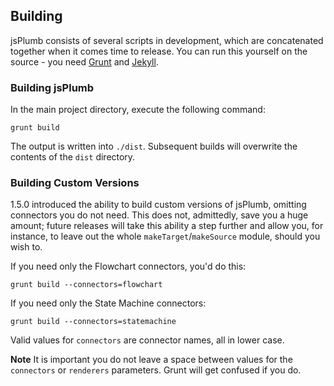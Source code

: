 ## Building

jsPlumb consists of several scripts in development, which are concatenated together when it comes time to release.  You can run this yourself on the source - you need [Grunt](https://github.com/gruntjs/grunt) and [Jekyll](http://jekyllrb.com/).  


### Building jsPlumb

In the main project directory, execute the following command:

    grunt build   
    
The output is written into `./dist`. Subsequent builds will overwrite the contents of the `dist` directory.


### Building Custom Versions

1.5.0 introduced the ability to build custom versions of jsPlumb, omitting connectors you do not need.  This does not, 
admittedly, save you a huge amount; future releases will take this ability a step further and allow you, for instance, 
to leave out the whole `makeTarget`/`makeSource` module, should you wish to.
    
If you need only the Flowchart connectors, you'd do this:

    grunt build --connectors=flowchart
    
If you need only the State Machine connectors:

    grunt build --connectors=statemachine 
    
Valid values for `connectors` are connector names, all in lower case.

**Note** It is important you do not leave a space between values for the `connectors` or `renderers` parameters. Grunt 
will get confused if you do.

